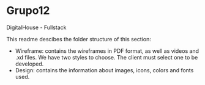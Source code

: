 # Grupo12
DigitalHouse - Fullstack

This readme descibes the folder structure of this section:

- Wireframe: contains the wireframes in PDF format, as well as videos and .xd files. We have two styles to choose. The client must select one to be developed.
- Design: contains the information about images, icons, colors and fonts used.